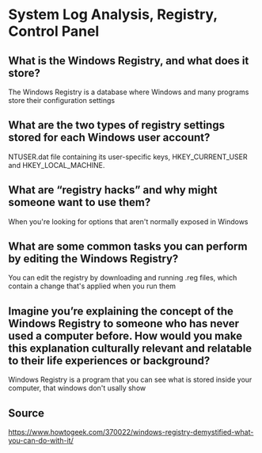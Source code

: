 # System Log Analysis, Registry, Control Panel
## What is the Windows Registry, and what does it store?
The Windows Registry is a database where Windows and many programs store their configuration settings
## What are the two types of registry settings stored for each Windows user account?
NTUSER.dat file containing its user-specific keys, HKEY_CURRENT_USER and HKEY_LOCAL_MACHINE.
## What are “registry hacks” and why might someone want to use them?
When you're looking for options that aren't normally exposed in Windows
## What are some common tasks you can perform by editing the Windows Registry?
You can edit the registry by downloading and running .reg files, which contain a change that's applied when you run them
## Imagine you’re explaining the concept of the Windows Registry to someone who has never used a computer before. How would you make this explanation culturally relevant and relatable to their life experiences or background?
Windows Registry is a program that you can see what is stored inside your computer, that windows don't usally show
## Source
https://www.howtogeek.com/370022/windows-registry-demystified-what-you-can-do-with-it/
